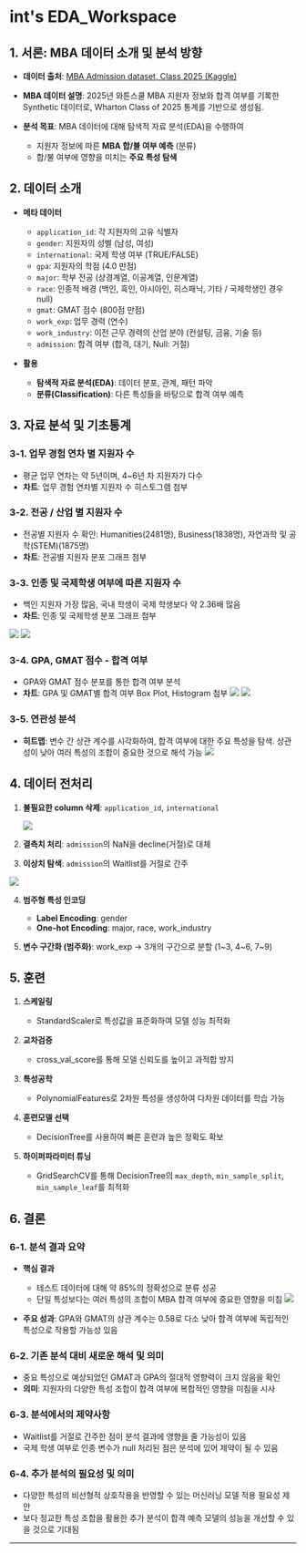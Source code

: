 # int's EDA_Workspace

## 1. 서론: MBA 데이터 소개 및 분석 방향

- **데이터 출처**: [MBA Admission dataset, Class 2025 (Kaggle)](https://www.kaggle.com/datasets/taweilo/mba-admission-dataset)

- **MBA 데이터 설명**: 2025년 와튼스쿨 MBA 지원자 정보와 합격 여부를 기록한 Synthetic 데이터로, Wharton Class of 2025 통계를 기반으로 생성됨.

- **분석 목표**: MBA 데이터에 대해 탐색적 자료 분석(EDA)을 수행하여
   - 지원자 정보에 따른 **MBA 합/불 여부 예측** (분류)
   - 합/불 여부에 영향을 미치는 **주요 특성 탐색**

## 2. 데이터 소개

- **메타 데이터**
   - `application_id`: 각 지원자의 고유 식별자
   - `gender`: 지원자의 성별 (남성, 여성)
   - `international`: 국제 학생 여부 (TRUE/FALSE)
   - `gpa`: 지원자의 학점 (4.0 만점)
   - `major`: 학부 전공 (상경계열, 이공계열, 인문계열)
   - `race`: 인종적 배경 (백인, 흑인, 아시아인, 히스패닉, 기타 / 국제학생인 경우 null)
   - `gmat`: GMAT 점수 (800점 만점)
   - `work_exp`: 업무 경력 (연수)
   - `work_industry`: 이전 근무 경력의 산업 분야 (컨설팅, 금융, 기술 등)
   - `admission`: 합격 여부 (합격, 대기, Null: 거절)

- **활용**
   - **탐색적 자료 분석(EDA)**: 데이터 분포, 관계, 패턴 파악
   - **분류(Classification)**: 다른 특성들을 바탕으로 합격 여부 예측

## 3. 자료 분석 및 기초통계

### 3-1. 업무 경험 연차 별 지원자 수
   - 평균 업무 연차는 약 5년이며, 4~6년 차 지원자가 다수  
   - **차트**: 업무 경험 연차별 지원자 수 히스토그램 첨부

### 3-2. 전공 / 산업 별 지원자 수
   - 전공별 지원자 수 확인: Humanities(2481명), Business(1838명), 자연과학 및 공학(STEM)(1875명)  
   - **차트**: 전공별 지원자 분포 그래프 첨부


### 3-3. 인종 및 국제학생 여부에 따른 지원자 수
   - 백인 지원자 가장 많음, 국내 학생이 국제 학생보다 약 2.36배 많음  
   - **차트**: 인종 및 국제학생 분포 그래프 첨부

   ![](https://github.com/srogsrogi/eda_workspace/blob/master/int/image/descriptive_statistics.png?raw=true)
   ![](https://github.com/srogsrogi/eda_workspace/blob/master/int/image/Count_international.png?raw=true)

### 3-4. GPA, GMAT 점수 - 합격 여부
   - GPA와 GMAT 점수 분포를 통한 합격 여부 분석  
   - **차트**: GPA 및 GMAT별 합격 여부 Box Plot, Histogram 첨부
   ![](https://github.com/srogsrogi/eda_workspace/blob/master/int/image/gmat_gpa_boxplot.png?raw=true)
   ![](https://github.com/srogsrogi/eda_workspace/blob/master/int/image/Hist_GPA&GMAT.png?raw=true)

### 3-5. 연관성 분석
   - **히트맵**: 변수 간 상관 계수를 시각화하여, 합격 여부에 대한 주요 특성을 탐색. 상관성이 낮아 여러 특성의 조합이 중요한 것으로 해석 가능
   ![](https://github.com/srogsrogi/eda_workspace/blob/master/int/image/heatmap_numerical.png?raw=true)

## 4. 데이터 전처리

1. **불필요한 column 삭제**: `application_id`, `international`

   ![](https://github.com/srogsrogi/eda_workspace/blob/master/int/image/df_race_international.png?raw=true)

3. **결측치 처리**: `admission`의 NaN을 decline(거절)로 대체

4. **이상치 탐색**: `admission`의 Waitlist를 거절로 간주

![](https://github.com/srogsrogi/eda_workspace/blob/master/int/image/df_admission.png?raw=true)

4. **범주형 특성 인코딩**
   - **Label Encoding**: gender
   - **One-hot Encoding**: major, race, work_industry
   
5. **변수 구간화 (범주화)**: work_exp → 3개의 구간으로 분할 (1~3, 4~6, 7~9)


## 5. 훈련

1. **스케일링**
   - StandardScaler로 특성값을 표준화하여 모델 성능 최적화

2. **교차검증**
   - cross_val_score를 통해 모델 신뢰도를 높이고 과적합 방지

3. **특성공학**
   - PolynomialFeatures로 2차원 특성을 생성하여 다차원 데이터를 학습 가능

4. **훈련모델 선택**
   - DecisionTree를 사용하여 빠른 훈련과 높은 정확도 확보

5. **하이퍼파라미터 튜닝**
   - GridSearchCV를 통해 DecisionTree의 `max_depth`, `min_sample_split`, `min_sample_leaf`를 최적화

## 6. 결론

### 6-1. **분석 결과 요약**
   - **핵심 결과**
      - 테스트 데이터에 대해 약 85%의 정확성으로 분류 성공
      - 단일 특성보다는 여러 특성의 조합이 MBA 합격 여부에 중요한 영향을 미침
    ![](https://github.com/srogsrogi/eda_workspace/blob/master/int/image/results.png?raw=true)

   - **주요 성과**: GPA와 GMAT의 상관 계수는 0.58로 다소 낮아 합격 여부에 독립적인 특성으로 작용할 가능성 있음

### 6-2. **기존 분석 대비 새로운 해석 및 의미**
   - 중요 특성으로 예상되었던 GMAT과 GPA의 절대적 영향력이 크지 않음을 확인
   - **의미**: 지원자의 다양한 특성 조합이 합격 여부에 복합적인 영향을 미침을 시사

### 6-3. **분석에서의 제약사항**
   - Waitlist를 거절로 간주한 점이 분석 결과에 영향을 줄 가능성이 있음
   - 국제 학생 여부로 인종 변수가 null 처리된 점은 분석에 있어 제약이 될 수 있음

### 6-4. **추가 분석의 필요성 및 의미**
   - 다양한 특성의 비선형적 상호작용을 반영할 수 있는 머신러닝 모델 적용 필요성 제안
   - 보다 정교한 특성 조합을 활용한 추가 분석이 합격 예측 모델의 성능을 개선할 수 있을 것으로 기대됨

---